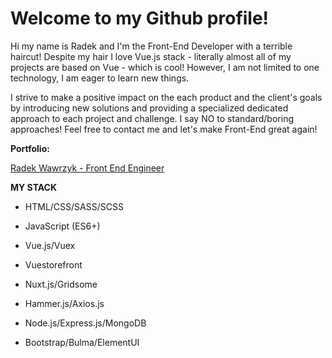 
# Welcome to my Github profile!

Hi my name is Radek and I'm the Front-End Developer with a terrible haircut! Despite my hair I love Vue.js stack - literally almost all of my projects are based on Vue - which is cool! However, I am not limited to one technology, I am eager to learn new things.

I strive to make a positive impact on the each product and the client's goals by introducing new solutions and providing a specialized dedicated approach to each project and challenge. I say NO to standard/boring approaches! Feel free to contact me and let's make Front-End great again!

**Portfolio:**

[Radek Wawrzyk - Front End Engineer](https://radek-new-portfolio.netlify.app/)



**MY STACK**

- HTML/CSS/SASS/SCSS
  
- JavaScript (ES6+)
  
- Vue.js/Vuex
  
- Vuestorefront
  
- Nuxt.js/Gridsome
  
- Hammer.js/Axios.js
  
- Node.js/Express.js/MongoDB
  
- Bootstrap/Bulma/ElementUI
